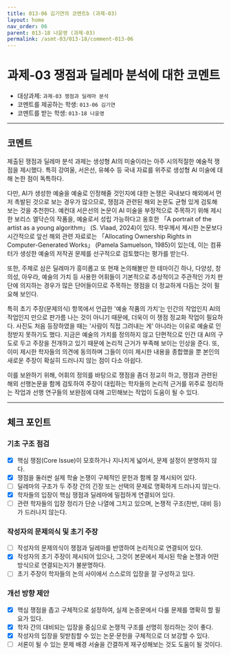 ```yaml
---
title: 013-06 김기연의 코멘트b (과제-03) 
layout: home
nav_order: 06
parent: 013-18 나윤영 (과제-03)
permalink: /asmt-03/013-18/comment-013-06
---
```


# 과제-03 쟁점과 딜레마 분석에 대한 코멘트

- 대상과제: `과제-03 쟁점과 딜레마 분석`
- 코멘트를 제공하는 학생: `013-06 김기연` 
- 코멘트를 받는 학생: `013-18 나윤영` 
---

## 코멘트

제출된 쟁점과 딜레마 분석 과제는 생성형 AI의 미술이라는 아주 시의적절한 예술적 쟁점을 제시했다. 특히 강여울, 서은선, 유혜수 등 국내 자료를 위주로 생성형 AI 미술에 대해 논한 점이 독특하다.

다만, AI가 생성한 예술을 예술로 인정해줄 것인지에 대한 논쟁은 국내보다 해외에서 먼저 촉발된 것으로 보는 경우가 많으므로, 쟁점과 관련된 해외 논문도 균형 있게 검토해 보는 것을 추천한다. 예컨대 서은선의 논문이 AI 미술을 부정적으로 주목하기 위해 제시한 보리스 엘닥슨의 작품을, 예술로서 성립 가능하다고 옹호한  「A portrait of the artist as a young algorithm」 (S. Vlaad, 2024)이 있다. 학우께서 제시한 논문보다 시간적으로 앞선 해외 관련 자료로는 「Allocating Ownership Rights in Computer-Generated Works」 (Pamela Samuelson, 1985)이 있는데, 이는 컴퓨터가 생성한 예술의 저작권 문제를 선구적으로 검토했다는 평가를 받는다. 

또한, 주제로 삼은 딜레마가 흥미롭고 또 현재 논의해볼만 한 테마이긴 하나, 다양성, 창의성, 아우라, 예술의 가치 등 사용한 어휘들이 기본적으로 추상적이고 주관적인 가치 판단에 의지하는 경우가 많은 단어들이므로 주목하는 쟁점을 더 정교하게 다듬는 것이 필요해 보인다. 

특히 초기 주장(문제의식) 항목에서 언급한 '예술 작품의 가치'는 인간의 작업인지 AI의 작업인지 만으로 판가름 나는 것이 아니기 때문에, 더욱이 이 쟁점 정교화 작업이 필요하다. 사진도 처음 등장하였을 때는 '사람이 직접 그려내는 게' 아니라는 이유로 예술로 인정받지 못하기도 했다. 지금은 예술의 가치를 정의하지 않고 단편적으로 인간 대 AI의 구도로 두고 주장을 전개하고 있기 때문에 논리적 근거가 부족해 보이는 인상을 준다. 또, 이미 제시한 학자들의 의견에 동의하며 그들이 이미 제시한 내용을 종합했을 뿐 본인의 새로운 주장이 확실히 드러나지 않는 점이 다소 아쉽다. 

이를 보완하기 위해, 어휘의 정의를 바탕으로 쟁점을 좀더 정교히 하고, 쟁점과 관련된 해외 선행논문을 함께 검토하여 주장이 대립하는 학자들의 논리적 근거를 위주로 정리하는 작업과 선행 연구들의 보완점에 대해 고민해보는 작업이 도움이 될 수 있다. 

---

## 체크 포인트

### **기초 구조 점검**
- [x] 핵심 쟁점(Core Issue)이 모호하거나 지나치게 넓어서, 문제 설정이 분명하지 않다.
- [x] 쟁점을 둘러싼 실제 학술 논쟁이 구체적인 문헌과 함께 잘 제시되어 있다.
- [ ] 딜레마의 구조가 두 주장 간의 긴장 또는 선택의 문제로 명확하게 드러나지 않는다.
- [x] 학자들의 입장이 핵심 쟁점과 딜레마에 밀접하게 연결되어 있다.
- [ ] 관련 학자들의 입장 정리가 단순 나열에 그치고 있으며, 논쟁적 구조(찬반, 대비 등)가 드러나지 않는다.

### **작성자의 문제의식 및 초기 주장**
- [ ] 작성자의 문제의식이 쟁점과 딜레마를 반영하여 논리적으로 연결되어 있다.
- [x] 작성자의 초기 주장이 제시되어 있으나, 그것이 본문에서 제시된 학술 논쟁과 어떤 방식으로 연결되는지가 불분명하다.
- [ ] 초기 주장이 학자들의 논의 사이에서 스스로의 입장을 잘 구성하고 있다.

### **개선 방향 제안**
- [x] 핵심 쟁점을 좁고 구체적으로 설정하여, 실제 논증문에서 다룰 문제를 명확히 할 필요가 있다.
- [x] 학자 간의 대비되는 입장을 중심으로 논쟁적 구조를 선명히 정리하는 것이 좋다.
- [x] 작성자의 입장을 뒷받침할 수 있는 논문·문헌을 구체적으로 더 보강할 수 있다.
- [ ] 서론이 될 수 있는 문제 배경 서술을 간결하게 재구성해보는 것도 도움이 될 것이다.
